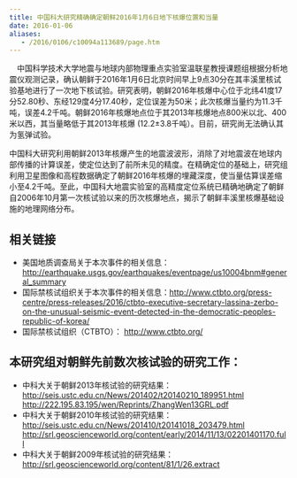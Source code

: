 ```yaml
---
title: 中国科大研究精确确定朝鲜2016年1月6日地下核爆位置和当量
date: 2016-01-06
aliases:
   - /2016/0106/c10094a113689/page.htm
---
```

　中国科学技术大学地震与地球内部物理重点实验室温联星教授课题组根据分析地震仪观测记录，确认朝鲜于2016年1月6日北京时间早上9点30分在其丰溪里核试验基地进行了一次地下核试验。研究表明，朝鲜2016年核爆中心位于北纬41度17分52.80秒、东经129度4分17.40秒，定位误差为50米；此次核爆当量约为11.3千吨，误差4.2千吨。朝鲜2016年核爆地点位于其2013年核爆地点800米以北、400米以西，其当量略低于其2013年核爆 (12.2±3.8千吨）。目前，研究尚无法确认其为氢弹试验。

  中国科大研究利用朝鲜2013年核爆产生的地震波波形，消除了对地震波在地球内部传播的计算误差，使定位达到了前所未见的精度。在精确定位的基础上，研究组利用卫星图像和高程数据确定了朝鲜2016年核爆的埋藏深度，使当量估算误差缩小至4.2千吨。至此，中国科大地震实验室的高精度定位系统已精确地确定了朝鲜自2006年10月第一次核试验以来的历次核爆地点，揭示了朝鲜丰溪里核爆基础设施的地理网络分布。

## 相关链接

- 美国地质调查局关于本次事件的相关信息：http://earthquake.usgs.gov/earthquakes/eventpage/us10004bnm#general_summary
- 国际禁核试组织关于本次事件的相关信息：http://www.ctbto.org/press-centre/press-releases/2016/ctbto-executive-secretary-lassina-zerbo-on-the-unusual-seismic-event-detected-in-the-democratic-peoples-republic-of-korea/
- 国际禁核试组织（CTBTO）： http://www.ctbto.org/


## 本研究组对朝鲜先前数次核试验的研究工作：

- 中科大关于朝鲜2013年核试验的研究结果： http://seis.ustc.edu.cn/News/201402/t20140210_189951.html
  http://222.195.83.195/wen/Reprints/ZhangWen13GRL.pdf
- 中科大关于朝鲜2010年核试验的研究结果： http://seis.ustc.edu.cn/News/201410/t20141018_203479.html
  http://srl.geoscienceworld.org/content/early/2014/11/13/02201401170.full
- 中科大关于朝鲜2009年核试验的研究结果：
  http://srl.geoscienceworld.org/content/81/1/26.extract
